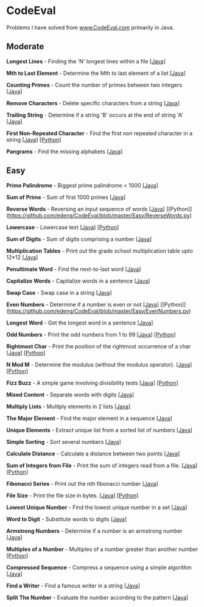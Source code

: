 CodeEval
========
Problems I have solved from www.CodeEval.com primarily in Java.

## Moderate 
**Longest Lines** - Finding the 'N' longest lines within a file	[[Java]](https://github.com/edeng/CodeEval/blob/master/Moderate/LongestLines.java)

**Mth to Last Element** - Determine the Mth to last element of a list	 [[Java]](https://github.com/edeng/CodeEval/blob/master/Moderate/MthToLast.java)

**Counting Primes** - Count the number of primes between two integers [[Java]](https://github.com/edeng/CodeEval/blob/master/Moderate/CountingPrimes.java)	

**Remove Characters** - Delete specific characters from a string	[[Java]](https://github.com/edeng/CodeEval/blob/master/Moderate/RemoveCharacters.java) 

**Trailing String** - Determine if a string 'B' occurs at the end of string 'A' [[Java]](https://github.com/edeng/CodeEval/blob/master/Moderate/TrailingString.java) 

**First Non-Repeated Character** - Find the first non repeated character in a string	[[Java]](https://github.com/edeng/CodeEval/blob/master/Moderate/FirstNonRepeat.java) [[Python]](https://github.com/edeng/CodeEval/blob/master/Moderate/FirstNonRepeat.py)

**Pangrams** - Find the missing alphabets	[[Java]](https://github.com/edeng/CodeEval/blob/master/Moderate/Panagrams.java)

## Easy 
**Prime Palindrome** - Biggest prime palindrome < 1000 [[Java]](https://github.com/edeng/CodeEval/blob/master/Easy/PrimePalindrome.java)

**Sum of Prime** - Sum of first 1000 primes [[Java]](https://github.com/edeng/CodeEval/blob/master/Easy/SumOfPrimes.java)

**Reverse Words** - Reversing an input sequence of words [[Java]](https://github.com/edeng/CodeEval/blob/master/Easy/ReverseWords.java) [[Python]] (https://github.com/edeng/CodeEval/blob/master/Easy/ReverseWords.py)

**Lowercase** - Lowercase text [[Java]](https://github.com/edeng/CodeEval/blob/master/Easy/Lowercase.java) [[Python]](https://github.com/edeng/CodeEval/blob/master/Easy/Lowercase.py)

**Sum of Digits** - Sum of digits comprising a number [[Java]](https://github.com/edeng/CodeEval/blob/master/Easy/SumOfDigits.java)

**Multiplication Tables** - Print out the grade school multiplication table upto 12*12 [[Java]](https://github.com/edeng/CodeEval/blob/master/Easy/MultiplicationTable.java)

**Penultimate Word** - Find the next-to-last word [[Java]](https://github.com/edeng/CodeEval/blob/master/Easy/PenulimateWord.java)

**Capitalize Words** - Capitalize words in a sentence [[Java]](https://github.com/edeng/CodeEval/blob/master/Easy/CapitalizeWords.java)

**Swap Case** - Swap case in a string [[Java]](https://github.com/edeng/CodeEval/blob/master/Easy/SwapCase.java)

**Even Numbers** - Determine if a number is even or not	[[Java]](https://github.com/edeng/CodeEval/blob/master/EvenNumbers.java) [[Python]] (https://github.com/edeng/CodeEval/blob/master/Easy/EvenNumbers.py)

**Longest Word** - Get the longest word in a sentence [[Java]](https://github.com/edeng/CodeEval/blob/master/Easy/LongestWord.java)

**Odd Numbers** - Print the odd numbers from 1 to 99	[[Java]](https://github.com/edeng/CodeEval/blob/master/Easy/OddNumbers.java) [[Python]](https://github.com/edeng/CodeEval/blob/master/Easy/OddNumbers.py)

**Rightmost Char** - Print the position of the rightmost occurrence of a char	 [[Java]](https://github.com/edeng/CodeEval/blob/master/Easy/RightmostChar.java) [[Python]](https://github.com/edeng/CodeEval/blob/master/Easy/RightmostChar.py)

**N Mod M** - Determine the modulus (without the modulus operator). [[Java]](https://github.com/edeng/CodeEval/blob/master/Easy/NModN.java) [[Python]](https://github.com/edeng/CodeEval/blob/master/Easy/NModM.py)

**Fizz Buzz** - A simple game involving divisibility tests [[Java]](https://github.com/edeng/CodeEval/blob/master/FizzBuzz.java) [[Python]](https://github.com/edeng/CodeEval/blob/master/Easy/FizzBuzz.py)

**Mixed Content** - Separate words with digits [[Java]](https://github.com/edeng/CodeEval/blob/master/Easy/MixedContent.java)

**Multiply Lists** - Mulitply elements in 2 lists [[Java]](https://github.com/edeng/CodeEval/blob/master/Easy/MultiplyLists.java) 

**The Major Element** - Find the major element in a sequence [[Java]](https://github.com/edeng/CodeEval/blob/master/Easy/TheMajorElement.java)

**Unique Elements** - Extract unique list from a sorted list of numbers [[Java]](https://github.com/edeng/CodeEval/blob/master/Easy/UniqueElements.java) 

**Simple Sorting** - Sort several numbers [[Java]](https://github.com/edeng/CodeEval/blob/master/Easy/SimpleSorting.java)

**Calculate Distance** - Calculate a distance between two points [[Java]](https://github.com/edeng/CodeEval/blob/master/Easy/CalculateDistance.java)

**Sum of Integers from File** - Print the sum of integers read from a file. [[Java]](https://github.com/edeng/CodeEval/blob/master/Easy/SumOfIntegersFromFile.java) [[Python]](https://github.com/edeng/CodeEval/blob/master/Easy/SumOfIntegersFromFile.py)

**Fibonacci Series** - Print out the nth fibonacci number [[Java]](https://github.com/edeng/CodeEval/blob/master/Easy/Fibonacci.java)

**File Size** - Print the file size in bytes. [[Java]](https://github.com/edeng/CodeEval/blob/master/Easy/FileSize.java) [[Python]](https://github.com/edeng/CodeEval/blob/master/Easy/FileSize.py)

**Lowest Unique Number** - Find the lowest unique number in a set [[Java]](https://github.com/edeng/CodeEval/blob/master/Easy/LowestUniqueNumber.java)

**Word to Digit** - Substitute words to digits [[Java]](https://github.com/edeng/CodeEval/blob/master/Easy/WordToDigit.java) 

**Armstrong Numbers** - Determine if a number is an armstrong number [[Java]](https://github.com/edeng/CodeEval/blob/master/Easy/ArmstrongNumbers.java)

**Multiples of a Number** - Multiples of a number greater than another number [[Python]](https://github.com/edeng/CodeEval/blob/master/Easy/MultiplesOfANumber.py)

**Compressed Sequence** - Compress a sequence using a simple algorithm [[Java]](https://github.com/edeng/CodeEval/blob/master/Easy/CompressedSequence.java)

**Find a Writer** - Find a famous writer in a string [[Java]](https://github.com/edeng/CodeEval/blob/master/Easy/FindAWriter.java) 

**Split The Number** - Evaluate the number according to the pattern [[Java]](https://github.com/edeng/CodeEval/blob/master/Easy/SplitTheNumber.java)
